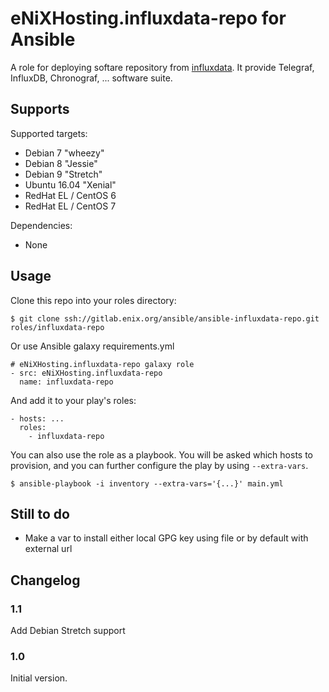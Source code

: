 eNiXHosting.influxdata-repo for Ansible
=================

A role for deploying softare repository from [influxdata](http://www.influxdata.com). It provide Telegraf, InfluxDB, Chronograf, ... software suite.

Supports
--------

Supported targets:

- Debian 7 "wheezy"
- Debian 8 "Jessie"
- Debian 9 "Stretch"
- Ubuntu 16.04 "Xenial"
- RedHat EL / CentOS 6
- RedHat EL / CentOS 7

Dependencies:

- None


Usage
-----

Clone this repo into your roles directory:

    $ git clone ssh://gitlab.enix.org/ansible/ansible-influxdata-repo.git roles/influxdata-repo

Or use Ansible galaxy requirements.yml

    # eNiXHosting.influxdata-repo galaxy role
    - src: eNiXHosting.influxdata-repo
      name: influxdata-repo

And add it to your play's roles:

    - hosts: ...
      roles:
        - influxdata-repo

You can also use the role as a playbook. You will be asked which hosts to provision, and you can further configure the play by using `--extra-vars`.

    $ ansible-playbook -i inventory --extra-vars='{...}' main.yml


Still to do
-----------

- Make a var to install either local GPG key using file or by default with external url


Changelog
---------

### 1.1
Add Debian Stretch support

### 1.0

Initial version.

